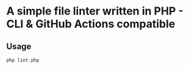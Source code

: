 # A simple file linter written in PHP - CLI & GitHub Actions compatible

## Usage

    php lint.php
